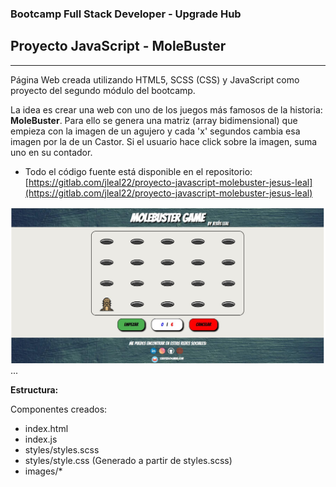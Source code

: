 ### Bootcamp Full Stack Developer - Upgrade Hub
## Proyecto JavaScript - MoleBuster
---

Página Web creada utilizando HTML5, SCSS (CSS) y JavaScript como proyecto del segundo módulo del bootcamp.

La idea es crear una web con uno de los juegos más famosos de la historia: **MoleBuster**. Para ello se genera una matriz (array bidimensional) que empieza con la imagen de un agujero y cada 'x' segundos cambia esa imagen por la de un Castor. Si el usuario hace click sobre la imagen, suma uno en su contador.

* Todo el código fuente está disponible en el repositorio:
[https://gitlab.com/jleal22/proyecto-javascript-molebuster-jesus-leal](https://gitlab.com/jleal22/proyecto-javascript-molebuster-jesus-leal)

![View web](./images/captura2.jpg)
...

**Estructura:**

Componentes creados:
- index.html
- index.js
- styles/styles.scss
- styles/style.css (Generado a partir de styles.scss)
- images/*
